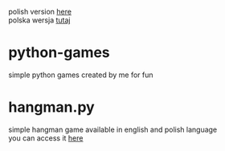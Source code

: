 polish version [here](https://github.com/opplaypro/python-games/blob/main/README_PL.md)\
polska wersja [tutaj](https://github.com/opplaypro/python-games/blob/main/README_PL.md)

# python-games
simple python games created by me for fun

# hangman.py
simple hangman game available in english and polish language\
you can access it [here](https://github.com/opplaypro/python-games/blob/main/hangman/hangman.py)

